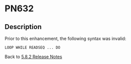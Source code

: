 # PN632

<PageHeader />

## Description

Prior to this enhancement, the following syntax was invalid:

```
LOOP WHILE READSEQ ... DO
```

Back to [5.8.2 Release Notes](./../README.md)
  
<PageFooter />